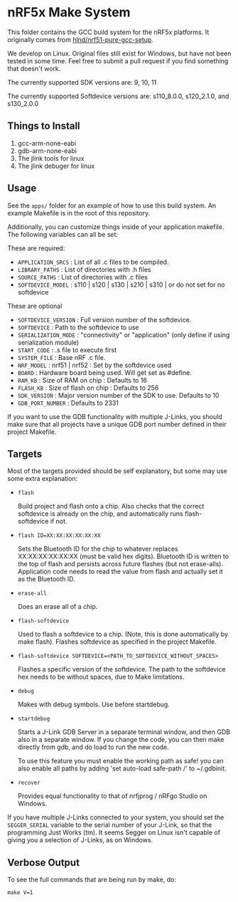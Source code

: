 nRF5x Make System
=================

This folder contains the GCC build system for the nRF5x platforms. It
originally comes from
[hlnd/nrf51-pure-gcc-setup](https://github.com/hlnd/nrf51-pure-gcc-setup).

We develop on Linux. Original files still exist for Windows, but have not been
tested in some time. Feel free to submit a pull request if you find something
that doesn't work.

The currently supported SDK versions are: 9, 10, 11

The currently supported Softdevice versions are: s110_8.0.0, s120_2.1.0, and s130_2.0.0

Things to Install
-----------------
1. gcc-arm-none-eabi
2. gdb-arm-none-eabi
3. The jlink tools for linux
4. The jlink debuger for linux

Usage
-----

See the `apps/` folder for an example of how to use this build system. An
example Makefile is in the root of this repository.

Additionally, you can customize things inside of your application makefile.
The following variables can all be set:

These are required:
- `APPLICATION_SRCS`   : List of all .c files to be compiled.
- `LIBRARY_PATHS`      : List of directories with .h files
- `SOURCE_PATHS`       : List of directories with .c files
- `SOFTDEVICE_MODEL`   : s110 | s120 | s130 | s210 | s310 | or do not set for no softdevice

These are optional
- `SOFTDEVICE_VERSION` : Full version number of the softdevice.
- `SOFTDEVICE`         : Path to the softdevice to use
- `SERIALIZATION_MODE` : "connectivity" or "application" (only define if using serialization module)
- `START_CODE`         : .s file to execute first
- `SYSTEM_FILE`        : Base nRF .c file.
- `NRF_MODEL`          : nrf51 | nrf52  : Set by the softdevice used
- `BOARD`              : Hardware board being used. Will get set as #define.
- `RAM_KB`             : Size of RAM on chip    : Defaults to 16
- `FLASH_KB`           : Size of flash on chip  : Defaults to 256
- `SDK_VERSION`        : Major version number of the SDK to use. Defaults to 10
- `GDB_PORT_NUMBER`    : Defaults to 2331

If you want to use the GDB functionality with multiple J-Links, you should
make sure that all projects have a unique GDB port number defined in their
project Makefile.


Targets
-------
Most of the targets provided should be self explanatory, but some may use some
extra explanation:

- `flash`

    Build project and flash onto a chip. Also checks that the correct softdevice is
    already on the chip, and automatically runs flash-softdevice if not.

- `flash ID=XX:XX:XX:XX:XX:XX`

    Sets the Bluetooth ID for the chip to whatever replaces XX:XX:XX:XX:XX:XX (must
    be valid hex digits). Bluetooth ID is written to the top of flash and persists
    across future flashes (but not erase-alls). Application code needs to read the
    value from flash and actually set it as the Bluetooth ID.

- `erase-all`

    Does an erase all of a chip.

- `flash-softdevice`

    Used to flash a softdevice to a chip. (Note, this is done automatically by
    make flash). Flashes softdevice as specified in the project Makefile.

- `flash-softdevice SOFTDEVICE=<PATH_TO_SOFTDEVICE_WITHOUT_SPACES>`

    Flashes a specific version of the softdevice. The path to the softdevice hex
    needs to be without spaces, due to Make limitations.

- `debug`

    Makes with debug symbols. Use before startdebug.

- `startdebug`

    Starts a J-Link GDB Server in a separate terminal window, and then GDB
    also in a separate window. If you change the code, you can then make directly
    from gdb, and do load to run the new code.

    To use this feature you must enable the working path as safe! you can also
    enable all paths by adding 'set auto-load safe-path /' to ~/.gdbinit.

- `recover`

    Provides equal functionality to that of nrfjprog / nRFgo Studio on Windows.


If you have multiple J-Links connected to your system, you should
set the `SEGGER_SERIAL` variable to the serial number of your J-Link, so that
the programming Just Works (tm). It seems Segger on Linux isn't capable of
giving you a selection of J-Links, as on Windows.


Verbose Output
--------------

To see the full commands that are being run by make, do:

    make V=1
